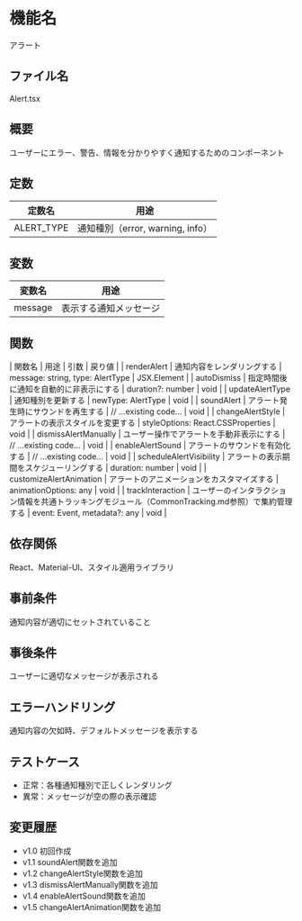 # 機能名
アラート

## ファイル名
Alert.tsx

## 概要
ユーザーにエラー、警告、情報を分かりやすく通知するためのコンポーネント

## 定数
| 定数名            | 用途                         |
| ----------------- | ---------------------------- |
| ALERT_TYPE        | 通知種別（error, warning, info）|

## 変数
| 変数名       | 用途                             |
| ------------ | -------------------------------- |
| message      | 表示する通知メッセージ              |

## 関数
| 関数名                   | 用途                                          | 引数                                                     | 戻り値  |
| renderAlert              | 通知内容をレンダリングする                      | message: string, type: AlertType                           | JSX.Element |
| autoDismiss              | 指定時間後に通知を自動的に非表示にする            | duration?: number                                          | void    |
| updateAlertType         | 通知種別を更新する                             | newType: AlertType                                   | void    |
| soundAlert              | アラート発生時にサウンドを再生する                | // ...existing code...                                | void    |
| changeAlertStyle        | アラートの表示スタイルを変更する                | styleOptions: React.CSSProperties                      | void    |
| dismissAlertManually    | ユーザー操作でアラートを手動非表示にする          | // ...existing code...                                | void    |
| enableAlertSound        | アラートのサウンドを有効化する                   | // ...existing code...                                | void    |
| scheduleAlertVisibility | アラートの表示期間をスケジューリングする         | duration: number                                     | void    |
| customizeAlertAnimation | アラートのアニメーションをカスタマイズする     | animationOptions: any                                  | void    |
| trackInteraction       | ユーザーのインタラクション情報を共通トラッキングモジュール（CommonTracking.md参照）で集約管理する | event: Event, metadata?: any | void   |

## 依存関係
React、Material-UI、スタイル適用ライブラリ

## 事前条件
通知内容が適切にセットされていること

## 事後条件
ユーザーに適切なメッセージが表示される

## エラーハンドリング
通知内容の欠如時、デフォルトメッセージを表示する

## テストケース
- 正常：各種通知種別で正しくレンダリング
- 異常：メッセージが空の際の表示確認

## 変更履歴
- v1.0 初回作成  
- v1.1 soundAlert関数を追加  
- v1.2 changeAlertStyle関数を追加  
- v1.3 dismissAlertManually関数を追加  
- v1.4 enableAlertSound関数を追加  
- v1.5 changeAlertAnimation関数を追加
